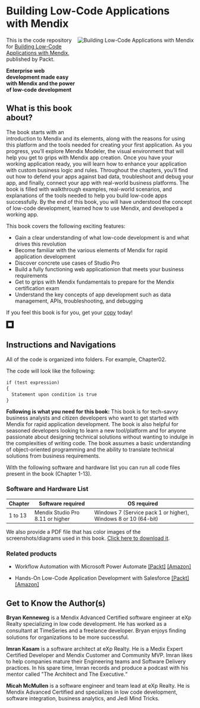 # 	Building Low-Code Applications with Mendix

<a href="https://www.packtpub.com/product/building-low-code-applications-with-mendix/9781800201422"><img src="https://static.packt-cdn.com/products/9781800201422/cover/smaller" alt="Building Low-Code Applications with Mendix" height="256px" align="right"></a>

This is the code repository for [Building Low-Code Applications with Mendix](https://www.packtpub.com/product/building-low-code-applications-with-mendix/9781800201422), published by Packt.

**Enterprise web development made easy with Mendix and the power of low-code development**

## What is this book about?
The book starts with an introduction to Mendix and its elements, along with the reasons for using this platform and the tools needed for creating your first application. As you progress, you’ll explore Mendix Modeler, the visual environment that will help you get to grips with Mendix app creation. Once you have your working application ready, you will learn how to enhance your application with custom business logic and rules. Throughout the chapters, you’ll find out how to defend your apps against bad data, troubleshoot and debug your app, and finally, connect your app with real-world business platforms. The book is filled with walkthrough examples, real-world scenarios, and explanations of the tools needed to help you build low-code apps successfully.
By the end of this book, you will have understood the concept of low-code development, learned how to use Mendix, and developed a working app.

This book covers the following exciting features: 
* Gain a clear understanding of what low-code development is and what drives this revolution
* Become familiar with the various elements of Mendix for rapid application development
* Discover concrete use cases of Studio Pro
* Build a fully functioning web applicationion that meets your business requirements
* Get to grips with Mendix fundamentals to prepare for the Mendix certification exam
* Understand the key concepts of app development such as data management, APIs, troubleshooting, and debugging

If you feel this book is for you, get your [copy](https://www.amazon.com/dp/1800201427) today!

<a href="https://www.packtpub.com/?utm_source=github&utm_medium=banner&utm_campaign=GitHubBanner"><img src="https://raw.githubusercontent.com/PacktPublishing/GitHub/master/GitHub.png" alt="https://www.packtpub.com/" border="5" /></a>

## Instructions and Navigations
All of the code is organized into folders. For example, Chapter02.

The code will look like the following:
```
if (test expression)
{
  Statement upon condition is true
}
```

**Following is what you need for this book:**
This book is for tech-savvy business analysts and citizen developers who want to get started with Mendix for rapid application development. The book is also helpful for seasoned developers looking to learn a new tool/platform and for anyone passionate about designing technical solutions without wanting to indulge in the complexities of writing code. The book assumes a basic understanding of object-oriented programming and the ability to translate technical solutions from business requirements.

With the following software and hardware list you can run all code files present in the book (Chapter 1-13).

### Software and Hardware List

| Chapter  | Software required                   | OS required                        |
| -------- | ------------------------------------| -----------------------------------|
| 1 to 13      | Mendix Studio Pro 8.11 or higher                     | Windows 7 (Service pack 1 or higher), Windows 8 or 10 (64-bit) |

We also provide a PDF file that has color images of the screenshots/diagrams used in this book. [Click here to download it](https://static.packt-cdn.com/downloads/9781800201422_ColorImages.pdf).

### Related products <Other books you may enjoy>
* Workflow Automation with Microsoft Power Automate [[Packt]](https://www.packtpub.com/product/workflow-automation-with-microsoft-power-automate/9781839213793) [[Amazon]](https://www.amazon.com/dp/1839213795)

* Hands-On Low-Code Application Development with Salesforce [[Packt]](https://www.packtpub.com/product/hands-on-low-code-application-development-with-salesforce/9781800209770) [[Amazon]](https://www.amazon.com/dp/1800209770)

## Get to Know the Author(s)
**Bryan Kenneweg**
is a Mendix Advanced Certified software engineer at eXp Realty specializing in low code development. He has worked as a consultant at TimeSeries and a freelance developer. Bryan enjoys ﬁnding solutions for organizations to be more successful.

**Imran Kasam**
is a software architect at eXp Realty. He is a Medix Expert Certified Developer and Mendix Customer and Community MVP. Imran likes to help companies mature their Engineering teams and Software Delivery practices. In his spare time, Imran records and produce a podcast with his mentor called "The Architect and The Executive.“

**Micah McMullen**
is a software engineer and team lead at eXp Realty. He is Mendix Advanced Certified and specializes in low code development, software integration, business analytics, and Jedi Mind Tricks.

